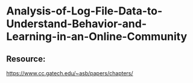 # Analysis-of-Log-File-Data-to-Understand-Behavior-and-Learning-in-an-Online-Community

## Resource:
https://www.cc.gatech.edu/~asb/papers/chapters/
